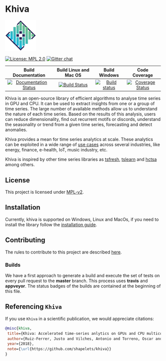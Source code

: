 # Khiva

<img src="https://github.com/shapelets/khiva/blob/master/assets/Khiva.png" width="100">

[![License: MPL 2.0](https://img.shields.io/badge/License-MPL%202.0-brightgreen.svg)](https://github.com/shapelets/khiva-java/blob/master/LICENSE.txt)  [![Gitter chat](https://badges.gitter.im/shapelets-io/Lobby.svg)](https://gitter.im/shapelets-io/khiva?utm_source=share-link&utm_medium=link&utm_campaign=share-link)

|                                                              Build Documentation                                                              |                                                   Build Linux and Mac OS                                                   |                                                                             Build Windows                                                                             |                                                                 Code Coverage                                                                  |
| :-------------------------------------------------------------------------------------------------------------------------------------------: | :------------------------------------------------------------------------------------------------------------------------: | :-------------------------------------------------------------------------------------------------------------------------------------------------------------------: | :--------------------------------------------------------------------------------------------------------------------------------------------: |
| [![Documentation Status](https://readthedocs.org/projects/khiva/badge/?version=latest)](https://khiva.readthedocs.io/en/master/?badge=latest) | [![Build Status](https://travis-ci.org/shapelets/khiva.svg?branch=master)](https://travis-ci.org/shapelets/khiva/branches) | [![Build status](https://ci.appveyor.com/api/projects/status/2oiggqcufnl3iddd/branch/master?svg=true)](https://ci.appveyor.com/project/shapelets/khiva/branch/master) | [![Coverage Status](https://codecov.io/gh/shapelets/khiva/branch/master/graph/badge.svg)](https://codecov.io/gh/shapelets/khiva/branch/master) |

Khiva is an open-source library of efficient algorithms to analyse time series in GPU and CPU. It can be used to extract insights from one or a group of time series. The large number of available methods allow us to understand the nature of each time series. Based on the results of this analysis, users can reduce dimensionality, find out recurrent motifs or discords, understand the seasonality or trend from a given time series, forecasting and detect anomalies.

Khiva provides a mean for time series analytics at scale. These analytics can be exploited in a wide range of [use cases](https://github.com/shapelets/khiva-use-cases) across several industries, like energy, finance, e-health, IoT, music industry, etc.

Khiva is inspired by other time series libraries as [tsfresh](https://github.com/blue-yonder/tsfresh), [tslearn](https://github.com/rtavenar/tslearn) and [hctsa](https://github.com/benfulcher/hctsa) among others.

## License

This project is licensed under [MPL-v2](https://www.mozilla.org/en-US/MPL/2.0/).

## Installation

Currently, khiva is supported on Windows, Linux and MacOs, if you need to install the library follow the [installation guide](doc/markdown/INSTALLATION.md).

## Contributing

The rules to contribute to this project are described [here](doc/markdown/CONTRIBUTING.md).

### Builds

We have a first approach to generate a build and execute the set of tests on every pull request to the **master** branch. This process uses **travis** and **appveyor**. The status badges of the builds are contained at the beginning of this file.

## Referencing `Khiva`

If you use `Khiva` in a scientific publication, we would appreciate citations:

```bibtex
@misc{khiva,
 title={Khiva: Accelerated time-series anlytics on GPUs and CPU multicores},
 author={Ruiz-Ferrer, Justo and Vilches, Antonio and Torreno, Oscar and Cuesta, David},
 year={2018},
 note={\url{https://github.com/shapelets/khiva}}
}
```